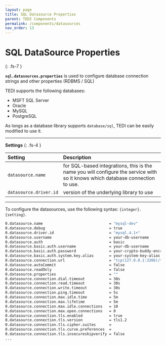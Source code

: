 ```yaml
---
layout: page
title: SQL Datasource Properties
parent: TEDI Components
permalink: /components/datasources
nav_order: 13
---
```


# SQL DataSource Properties
{: .fs-7 }

**`sql.datasources.properties`** is used to configure database connection strings and other properties (RDBMS / SQL) 

TEDI supports the following databases:
* MSFT SQL Server
* Oracle
* MySQL
* PostgreSQL

As longs as a database library supports `database/sql`, TEDI can be easily modified to use it.

---

**Settings**
{: .fs-4 }


| **Setting**                    | **Description**          |
|:------------------------------|:--------------------------|
| `datasource.name`             | for SQL-based integrations, this is the name you will configure the service with so it knows which database connection to use.  |
| `datasource.driver.id`        | version of the underlying library to use |

---

To configure the datasources, use the following syntax: `{integer}.{setting}`.

```sh
0.datasource.name                              = "mysql-dev"
0.datasource.debug                             = true
0.datasource.driver.id                         = "mysql.4.1+"
0.datasource.username                          = your-db-username
0.datasource.auth                              = basic
0.datasource.basic.auth.username               = your-db-username
0.datasource.basic.auth.password               = your-crypto-buddy-encrypted-password
0.datasource.basic.auth.system.key.alias       = your-system-key-alias
0.datasource.connection.url                    = "tcp(127.0.0.1:3306)/tedi"
0.datasource.autoCommit                        = false
0.datasource.readOnly                          = false
0.datasource.properties                        = ""
0.datasource.connection.dial.timeout           = 30s
0.datasource.connection.read.timeout           = 30s
0.datasource.connection.write.timeout          = 30s
0.datasource.connection.ping.timeout           = 5s
0.datasource.connection.max.idle.time          = 5m
0.datasource.connection.max.lifetime           = 5m
0.datasource.connection.max.idle.connections   = 10
0.datasource.connection.max.open.connections   = 0
0.datasource.connection.tls.enabled            = true
0.datasource.connection.tls.version            = tls1.2
0.datasource.connection.tls.cipher.suites      =
0.datasource.connection.tls.curve.preferences  =
0.datasource.connection.tls.insecureskipverify = false
...
```